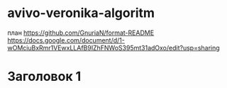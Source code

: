 # avivo-veronika-algoritm
план https://github.com/GnuriaN/format-README
https://docs.google.com/document/d/1-wOMciuBxRmr1VEwxLLAfB9IZhFNWoS395mt31adOxo/edit?usp=sharing
# Заголовок 1
